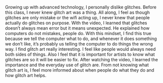 Growing up with advanced technology, I personally dislike glitches. Before this class, I never knew glitch art was a thing. All along, I feel as though glitches are only mistake or the wifi acting up, I never knew that people actually do glitches on purpose. With the video, I learned that glitches doesn’t always mean error but it means unexpected. He explained how computers do not mistakes, people do. With this mindset, I find this true because we tell the computer what to do, and whenever it does something we don’t like, it’s probably us telling the computer to do things the wrong way.
	I find glitch art really interesting. I feel like people would always need both sides of things. Also I feel that it is important for artists to know what glitches are so it will be easier to fix. After watching the video, I learned the importance and the everyday use of glitch are. From not knowing what glitch art is, I feel more informed about when people do what they do and how glitch art helps. 
